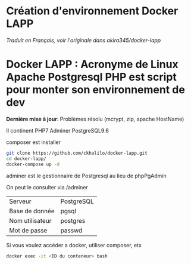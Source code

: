 Création d'environnement Docker LAPP
====
*Traduit en Français, voir l'originale dans akira345/docker-lapp*

Docker LAPP : Acronyme de Linux Apache Postgresql PHP est script pour monter son environnement de dev
=====
__Dernière mise à jour__: Problèmes résolu (mcrypt, zip, apache HostName)


Il continent PHP7 Adminer PostgreSQL9.6

composer est installer 

```bash
git clone https://github.com/ckhalilo/docker-lapp.git
cd docker-lapp/
docker-compose up -d
```

adminer est le gestionnaire de Postgresql au lieu de phpPgAdmin

On peut le consulter via /adminer

|    |    |
|---------|---------|
|Serveur|PostgreSQL|
|Base de donnée|pgsql|
|Nom utilisateur|postgres|
|Mot de passe|passwd|

Si vous voulez accéder a docker, utiliser composer, etx

```bash
docker exec -it <ID du conteneur> bash
```

